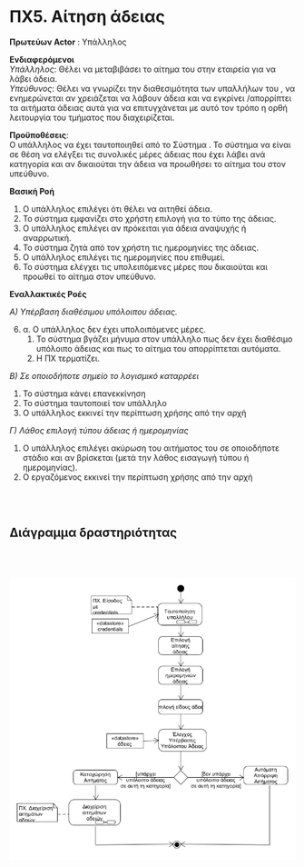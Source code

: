 # ΠΧ5. Αίτηση άδειας

**Πρωτεύων Actor** : Υπάλληλος <br/>

**Ενδιαφερόμενοι** <br/>
*Υπάλληλος*: Θέλει να μεταβιβάσει το αίτημα του στην εταιρεία για να λάβει άδεια. <br/>
*Υπεύθυνος*: Θέλει να γνωρίζει την διαθεσιμότητα των υπαλλήλων του , να ενημερώνεται αν χρειάζεται να λάβουν άδεια και να εγκρίνει /απορρίπτει τα αιτήματα άδειας αυτά για να επιτυγχάνεται με αυτό τον τρόπο η ορθή λειτουργία του τμήματος που διαχειρίζεται.<br/>

**Προϋποθέσεις**:<br/>
Ο υπάλληλος  να έχει ταυτοποιηθεί από το Σύστημα .
Το σύστημα να είναι σε θέση να ελέγξει τις συνολικές μέρες άδειας που έχει λάβει ανά κατηγορία και αν δικαιούται την άδεια να προωθήσει το αίτημα του στον υπεύθυνο.<br/>

**Βασική Ροή** 
1)	O υπάλληλος επιλέγει ότι θέλει να αιτηθεί άδεια.
2)  Το σύστημα εμφανίζει στο χρήστη επιλογή για το τύπο της άδειας.
3)	Ο υπάλληλος επιλέγει αν πρόκειται για άδεια αναψυχής ή αναρρωτική.
4)  Το σύστημα ζητά από τον χρήστη τις ημερομηνίες της άδειας.
5)	Ο υπάλληλος επιλέγει τις ημερομηνίες που επιθυμεί.
6)	Το σύστημα ελέγχει τις υπολειπόμενες μέρες που δικαιούται και προωθεί το αίτημα στον υπεύθυνο.

**Εναλλακτικές Ροές**<br/>

*Α) Υπέρβαση διαθέσιμου υπόλοιπου άδειας.*

6) α.  Ο υπάλληλος δεν έχει υπολοιπόμενες μέρες.
    1)	Το σύστημα βγάζει μήνυμα στον υπάλληλο πως δεν έχει διαθέσιμο υπόλοιπο άδειας και πως το αίτημα του απορρίπτεται αυτόματα.
    2) Η ΠΧ τερματίζει.

*Β) Σε οποιοδήποτε σημείο το λογισμικό καταρρέει* 
1)	Το σύστημα κάνει επανεκκίνηση
2)	Το σύστημα ταυτοποιεί τον υπάλληλο
3)	Ο υπάλληλος εκκινεί την περίπτωση χρήσης από την αρχή

*Γ) Λάθος επιλογή τύπου άδειας ή ημερομηνίας*

1)	Ο υπάλληλος επιλέγει ακύρωση του αιτήματος του σε οποιοδήποτε στάδιο και αν βρίσκεται (μετά την λάθος εισαγωγή τύπου ή ημερομηνίας). 
2)	Ο εργαζόμενος εκκινεί την περίπτωση χρήσης από την αρχή  


<br/>
<br/>

**Διάγραμμα δραστηριότητας**
---
<br/>
<br/>

![activity leave request ](/docs/markdown/uml/requirements/activity-leave-request.png)

